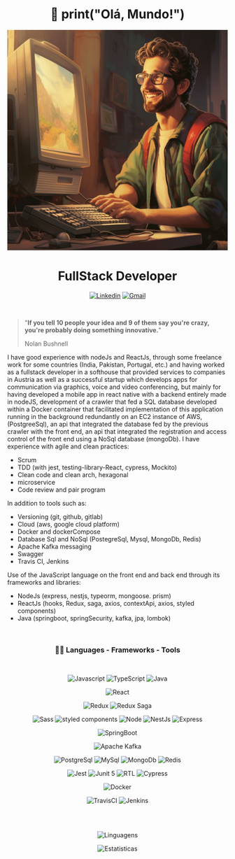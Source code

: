 <div align="center">

# :wave: print("Olá, Mundo!")

![Cledson Leite](eu_mesmo.jpeg)
</div>

<div align="center">

# FullStack Developer
</div>
  
<div align="center">
  
[![Linkedin](https://img.shields.io/badge/-Linkedin-blue?style=flat-square&logo=Linkedin&logoColor=white)](https://www.linkedin.com/in/cledson-leite-223b661a0/) [![Gmail](https://img.shields.io/badge/-Gmail-c14438?style=flat-square&logo=Gmail&logoColor=white)](mailto:csbetsonline@gmail.com) 
</div>
  
<br>

>"**If you tell 10 people your idea and 9 of them say you're crazy, you're probably doing something innovative.**"
>
>Nolan Bushnell

I have good experience with nodeJs and ReactJs, through some freelance work for some countries (India, Pakistan, Portugal, etc.) and having worked as a fullstack developer in a softhouse that provided services to companies in Austria as well as a successful startup which develops apps for communication via graphics, voice and video conferencing, but mainly for having developed a mobile app in react native with a backend entirely made in nodeJS, development of a crawler that fed a SQL database developed within a Docker container that facilitated implementation of this application running in the background redundantly on an EC2 instance of AWS, (PostgreeSql), an api that integrated the database fed by the previous crawler with the front end, an api that integrated the registration and access control of the front end using a NoSql database (mongoDb).
I have experience with agile and clean practices:
- Scrum
- TDD (with jest, testing-library-React, cypress, Mockito)
- Clean code and clean arch, hexagonal
- microservice
- Code review and pair program
  
In addition to tools such as:
- Versioning (git, github, gitlab)
- Cloud (aws, google cloud platform)
- Docker and dockerCompose
- Database Sql and NoSql (PostegreSql, Mysql, MongoDb, Redis)
- Apache Kafka messaging
- Swagger
- Travis CI, Jenkins

Use of the JavaScript language on the front end and back end through its frameworks and libraries:
- NodeJs (express, nestjs, typeorm, mongoose. prism)
- ReactJs (hooks, Redux, saga, axios, contextApi, axios, styled components)
- Java (springboot, springSecurity, kafka, jpa, lombok)

<br>
<div align="center">

### :hammer::wrench:  Languages - Frameworks - Tools
</div>
<br>
<div align="center">
  
![Javascript](https://img.shields.io/badge/JavaScript-F7DF1E?style=for-the-badge&logo=javascript&logoColor=black) ![TypeScript](https://img.shields.io/badge/TypeScript-007ACC?style=for-the-badge&logo=typescript&logoColor=white) ![Java](https://img.shields.io/badge/Java-%23ED8B00?style=for-the-badge&logo=openjdk&logoColor=white)

![React](https://img.shields.io/badge/-React-61DAFB?style=for-the-badge&logo=react&logoColor=000)

![Redux](https://img.shields.io/badge/-Redux-764ABC?style=for-the-badge&logo=Redux&logoColor=fff) ![Redux Saga](https://img.shields.io/badge/-Redux_Saga-999999?style=for-the-badge&logo=Redux-saga&logoColor=000)
  
  ![Sass](https://img.shields.io/badge/-Sass-CC6699?style=for-the-badge&logo=Sass&logoColor=fff) ![styled components](https://img.shields.io/badge/-styled_components-DB7093?style=for-the-badge&logo=styledcomponents&logoColor=fff)
![Node](https://img.shields.io/badge/-NodeJs-339933?style=for-the-badge&logo=node.js&logoColor=fff) ![NestJs](https://img.shields.io/badge/Nestjs-E0234E?style=for-the-badge&logo=nestjs&logoColor=white) ![Express](https://img.shields.io/badge/-Express-000?style=for-the-badge&logo=Express&logoColor=fff)

  ![SpringBoot](https://img.shields.io/badge/-SpringBoot-6DB33F?style=for-the-badge&logo=springboot&logoColor=fff)
  

  ![Apache Kafka](https://img.shields.io/badge/-kafka-231F20?style=for-the-badge&logo=Apachekafka&logoColor=fff)
  
  ![PostgreSql](https://img.shields.io/badge/-PostgreSql-336791?style=for-the-badge&logo=PostgreSql&logoColor=fff) ![MySql](https://img.shields.io/badge/-mysql-4479A1?style=for-the-badge&logo=mysql&logoColor=fff) ![MongoDb](https://img.shields.io/badge/-MongoDb-47A248?style=for-the-badge&logo=MongoDb&logoColor=fff) ![Redis](https://img.shields.io/badge/-Redis-DC382D?style=for-the-badge&logo=redis&logoColor=fff) 

  
![Jest](https://img.shields.io/badge/-Jest-C21325?style=for-the-badge&logo=Jest&logoColor=fff) ![Junit 5](https://img.shields.io/badge/junit5-25A162?style=for-the-badge&logo=junit5&logoColor=white) ![RTL](https://img.shields.io/badge/RTL-E33332?style=for-the-badge&logo=testinglibrary&logoColor=white) ![Cypress](https://img.shields.io/badge/-Cypress-17202C?style=for-the-badge&logo=cypress&logoColor=ffffff)

![Docker](https://img.shields.io/badge/-Docker-2496ED?style=for-the-badge&logo=Docker&logoColor=fff)
  
![TravisCI](https://img.shields.io/badge/-TravisCI-3EAAAF?style=for-the-badge&logo=travisci&logoColor=fff) ![Jenkins](https://img.shields.io/badge/-Jenkins-D24939?style=for-the-badge&logo=jenkins&logoColor=fff)
</div>
<div align="center">


<br><br>

<div align="center">
  
![Linguagens](https://github-readme-stats.vercel.app/api/top-langs/?username=cledson-leite&theme=dracula&count_lang=10&custom_title=Linguagens)

![Estatisticas](https://github-readme-stats.vercel.app/api?username=cledson-leite&show_icons=true&theme=dracula&custom_title=Estatisticas)
  
</div>

<!--[![Readme Card](https://github-readme-stats.vercel.app/api/pin/?username=cledson-leite&repo=cpf_brasil&theme=dracula)](https://github.com/cledson-leite/cpf_brasil) 
[![Readme Card](https://github-readme-stats.vercel.app/api/pin/?username=cledson-leite&repo=calculadora&theme=dracula)](https://github.com/cledson-leite/calculadora) [![Readme Card](https://github-readme-stats.vercel.app/api/pin/?username=cledson-leite&repo=crudUsuarios&theme=dracula)](https://github.com/cledson-leite/crudUsuarios) [![Readme Card](https://github-readme-stats.vercel.app/api/pin/?username=cledson-leite&repo=bookstoremanager&theme=dracula)](https://github.com/cledson-leite/bookstoremanager) -->
